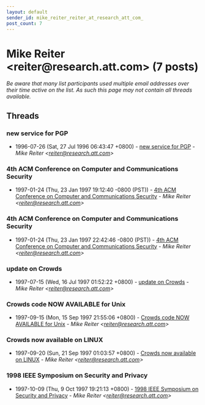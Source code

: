 ```yaml
---
layout: default
sender_id: mike_reiter_reiter_at_research_att_com_
post_count: 7
---
```


# Mike Reiter <reiter<span>@</span>research.att.com> (7 posts)

_Be aware that many list participants used multiple email addresses over their time active on the list. As such this page may not contain all threads available._

## Threads

### new service for PGP
+ 1996-07-26 (Sat, 27 Jul 1996 06:43:47 +0800) - [new service for PGP](/archive/1996/07/a92563229d09c42bc642628422f9a052e134bcf3c3272e6d2a29d76c8f1b72e3) - _Mike Reiter \<reiter@research.att.com\>_

### 4th ACM Conference on Computer and Communications Security
+ 1997-01-24 (Thu, 23 Jan 1997 19:12:40 -0800 (PST)) - [4th ACM Conference on Computer and Communications Security](/archive/1997/01/a25e3a9672a74ca59abece1262e4381c85300a6b920d39ea901d388f45312f95) - _Mike Reiter \<reiter@research.att.com\>_

### 4th ACM Conference on Computer and Communications Security
+ 1997-01-24 (Thu, 23 Jan 1997 22:42:46 -0800 (PST)) - [4th ACM Conference on Computer and Communications Security](/archive/1997/01/39f5fd77206f9f281782fc1f6dd533ee9157ad770d506d60f59d2e07793ab524) - _Mike Reiter \<reiter@research.att.com\>_

### update on Crowds
+ 1997-07-15 (Wed, 16 Jul 1997 01:52:22 +0800) - [update on Crowds](/archive/1997/07/485575e93354caa0d7ea27259b11fdef38b927a12598dfe9e09610afafe5b4c8) - _Mike Reiter \<reiter@research.att.com\>_

### Crowds code NOW AVAILABLE for Unix
+ 1997-09-15 (Mon, 15 Sep 1997 21:55:06 +0800) - [Crowds code NOW AVAILABLE for Unix](/archive/1997/09/ece6d016a3cc377afd05f2e615829870ee512bff06af44677405a873b1835aab) - _Mike Reiter \<reiter@research.att.com\>_

### Crowds now available on LINUX
+ 1997-09-20 (Sun, 21 Sep 1997 01:03:57 +0800) - [Crowds now available on LINUX](/archive/1997/09/1b55d8dd1d2d609bb9373675bbe57675d6d6c01605c9aac3a91a783b37b10e9b) - _Mike Reiter \<reiter@research.att.com\>_

### 1998 IEEE Symposium on Security and Privacy
+ 1997-10-09 (Thu, 9 Oct 1997 19:21:13 +0800) - [1998 IEEE Symposium on Security and Privacy](/archive/1997/10/8fc1f344a764fe1a3922945ad918d11bd40025cfe5eaf92014f2482d4a9f15f2) - _Mike Reiter \<reiter@research.att.com\>_

